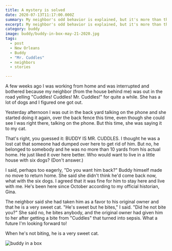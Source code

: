 ```yaml
---
title: A mystery is solved
date: 2020-07-13T11:17:00.000Z
summary: My neighbor's odd behavior is explained, but it's more than that.
excerpt: My neighbor's odd behavior is explained, but it's more than that.
category: buddy
image: buddy/buddy-in-box-may-21-2020.jpg
tags:
  - post 
  - New Orleans
  - Buddy
  - "Mr. Cuddles"
  - neighbors
  - stories

---
```


A few weeks ago I was working from home and was interrupted and bothered because my neighbor (from the house behind me) was out in the road yelling "Cuddles! Cuddles! Mr. Cuddles!" for quite a while. She has a lot of dogs and I figured one got out.

Yesterday afternoon I was out in the back yard talking on the phone and she started doing it again, over the back fence this time, even though she could see I was right there, talking on the phone. But this time, she was saying it to my cat.

That's right, you guessed it: BUDDY IS MR. CUDDLES. I thought he was a lost cat that someone had dumped over here to get rid of him. But no, he belonged to somebody and he was no more than 10 yards from his actual home. He just liked it over here better. Who would want to live in a little house with six dogs? (Don't answer.)

I said, perhaps too eagerly, "Do you want him back?" Buddy himself made no move to return home. She said she didn't think he'd come back now, what with the six dogs. I agreed that it was fine for him to stay here and live with me. He's been here since October according to my official historian, Gina.

The neighbor said she had taken him as a favor to his original owner and that he is a very sweet cat. "He's sweet but he bites," I said. "Did he not bite you?" She said no, he bites anybody, and the original owner had given him to her after getting a bite from "Cuddles" that turned into sepsis. What a future I'm looking forward to!

When he's not biting, he is a very sweet cat.

![buddy in a box](/static/img/buddy/buddy-in-box-may-21-2020.jpg "buddy in a box")